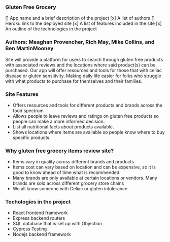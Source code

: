 ### Gluten Free Grocery

[] App name and a brief description of the project
[x] A list of authors
[] Heroku link to the deployed site
[x] A list of features included in the site
[x] An outline of the technologies in the project

### Authors: Meaghan Provencher, Rich May, Mike Collins, and Ben MartinMooney

Site will provide a platform for users to search through gluten free products with associated reviews and the locations where said product(s) can be purchased. Our app will offer resources and tools for those that with celiac disease or gluten sensitivity. Making daily life easier for folks who struggle with what products to purchase for themselves and their families.

### Site Features
  * Offers resources and tools for different products and brands across the food spectrum
  * Allows people to leave reviews and ratings on gluten free products so people can make a more informed decision.
  * List all nutritional facts about products available.
  * Shows locations where items are available so people know where to buy specific products.

### Why gluten free grocery items review site?
  * Items vary in quality across different brands and products.
  * Items cost can vary based on location and can be expensive, so it is good to know ahead of time what is recommended.
  * Many brands are only available at certain locations or vendors. Many brands are sold across different grocery store chains
  * We all know someone with Celiac or gluten intolerance

### Techologies in the project
  * React frontend framework
  * Express backend routers
  * SQL database that is set up with Objection
  * Cypress Testing
  * Nodejs backend framework
